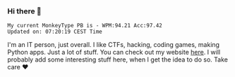 ### Hi there 👋
<!-- PB START -->
```
My current MonkeyType PB is - WPM:94.21 Acc:97.42
Updated on: 07:20:19 CEST Time
```
<!-- PB END -->
I'm an IT person, just overall. I like CTFs, hacking, coding games, making Python apps. Just a lot of stuff.
You can check out my website [here](https://skill3472.github.io/).
I will probably add some interesting stuff here, when I get the idea to do so. Take care ❤️
